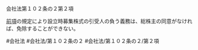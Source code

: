 会社法第１０２条の２第２項

[前項](会社法＿＿＿＿第１０２条の２第１項)の規定により設立時募集株式の引受人の負う義務は、総株主の同意がなければ、免除することができない。

#会社法
#会社法/第１０２条の２
#会社法/第１０２条の２/第２項
